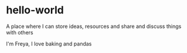 # hello-world
A place where I can store ideas, resources and share and discuss things with others

I'm Freya, I love baking and pandas
